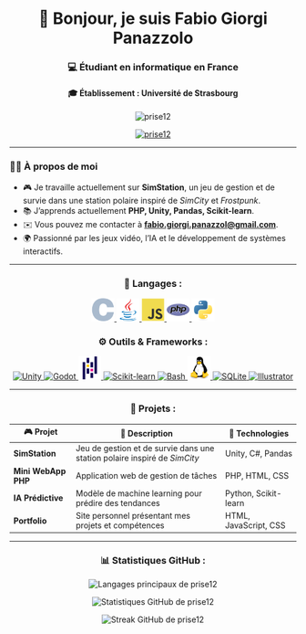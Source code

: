 <h1 align="center">👋 Bonjour, je suis Fabio Giorgi Panazzolo</h1>

<h3 align="center">💻 Étudiant en informatique en France</h3>
<h4 align="center">🎓 Établissement : Université de Strasbourg</h4>

<p align="center"> 
  <img src="https://komarev.com/ghpvc/?username=prise12&label=Vues%20du%20profil&color=0e75b6&style=flat" alt="prise12" /> 
</p>

<p align="center"> 
  <a href="https://github.com/ryo-ma/github-profile-trophy">
    <img src="https://github-profile-trophy.vercel.app/?username=prise12&theme=onestar&margin-w=10&row=1" alt="prise12" />
  </a> 
</p>

---

### 👨‍💻 À propos de moi

- 🎮 Je travaille actuellement sur **SimStation**, un jeu de gestion et de survie dans une station polaire inspiré de *SimCity* et *Frostpunk*.  
- 📚 J’apprends actuellement **PHP, Unity, Pandas, Scikit-learn**.  
- ✉️ Vous pouvez me contacter à **fabio.giorgi.panazzol@gmail.com**.  
- 🌍 Passionné par les jeux vidéo, l’IA et le développement de systèmes interactifs.

---

<h3 align="center">🧠 Langages :</h3>

<p align="center"> 
  <a href="https://www.cprogramming.com/" target="_blank" rel="noreferrer">
    <img src="https://raw.githubusercontent.com/devicons/devicon/master/icons/c/c-original.svg" alt="C" width="40" height="40"/> 
  </a>
  <a href="https://www.java.com" target="_blank" rel="noreferrer">
    <img src="https://raw.githubusercontent.com/devicons/devicon/master/icons/java/java-original.svg" alt="Java" width="40" height="40"/> 
  </a>
  <a href="https://developer.mozilla.org/fr/docs/Web/JavaScript" target="_blank" rel="noreferrer">
    <img src="https://raw.githubusercontent.com/devicons/devicon/master/icons/javascript/javascript-original.svg" alt="JavaScript" width="40" height="40"/> 
  </a>
  <a href="https://www.php.net" target="_blank" rel="noreferrer">
    <img src="https://raw.githubusercontent.com/devicons/devicon/master/icons/php/php-original.svg" alt="PHP" width="40" height="40"/> 
  </a>
  <a href="https://www.python.org" target="_blank" rel="noreferrer">
    <img src="https://raw.githubusercontent.com/devicons/devicon/master/icons/python/python-original.svg" alt="Python" width="40" height="40"/> 
  </a>
</p>

<h3 align="center">⚙️ Outils & Frameworks :</h3>

<p align="center"> 
  <a href="https://unity.com/" target="_blank" rel="noreferrer">
    <img src="https://www.vectorlogo.zone/logos/unity3d/unity3d-icon.svg" alt="Unity" width="40" height="40"/> 
  </a>
  <a href="https://godotengine.org/" target="_blank" rel="noreferrer">
    <img src="https://upload.wikimedia.org/wikipedia/commons/thumb/6/6a/Godot_icon.svg/2048px-Godot_icon.svg.png" alt="Godot" width="40" height="40"/>
  </a>
  <a href="https://pandas.pydata.org/" target="_blank" rel="noreferrer">
    <img src="https://raw.githubusercontent.com/devicons/devicon/master/icons/pandas/pandas-original.svg" alt="Pandas" width="40" height="40"/> 
  </a>
  <a href="https://scikit-learn.org/" target="_blank" rel="noreferrer">
    <img src="https://upload.wikimedia.org/wikipedia/commons/0/05/Scikit_learn_logo_small.svg" alt="Scikit-learn" width="40" height="40"/> 
  </a>
  <a href="https://www.gnu.org/software/bash/" target="_blank" rel="noreferrer">
    <img src="https://www.vectorlogo.zone/logos/gnu_bash/gnu_bash-icon.svg" alt="Bash" width="40" height="40"/> 
  </a>
  <a href="https://www.linux.org/" target="_blank" rel="noreferrer">
    <img src="https://raw.githubusercontent.com/devicons/devicon/master/icons/linux/linux-original.svg" alt="Linux" width="40" height="40"/> 
  </a>
  <a href="https://www.sqlite.org/" target="_blank" rel="noreferrer">
    <img src="https://www.vectorlogo.zone/logos/sqlite/sqlite-icon.svg" alt="SQLite" width="40" height="40"/> 
  </a>
  <a href="https://www.adobe.com/in/products/illustrator.html" target="_blank" rel="noreferrer">
    <img src="https://www.vectorlogo.zone/logos/adobe_illustrator/adobe_illustrator-icon.svg" alt="Illustrator" width="40" height="40"/> 
  </a>
</p>

---

<h3 align="center">🚧 Projets :</h3>

<div align="center">

| 🎮 Projet | 📝 Description | 🧰 Technologies |
|------------|----------------|----------------|
| **SimStation** | Jeu de gestion et de survie dans une station polaire inspiré de *SimCity* | Unity, C#, Pandas |
| **Mini WebApp PHP** | Application web de gestion de tâches | PHP, HTML, CSS |
| **IA Prédictive** | Modèle de machine learning pour prédire des tendances | Python, Scikit-learn |
| **Portfolio** | Site personnel présentant mes projets et compétences | HTML, JavaScript, CSS |

</div>

---

<h3 align="center">📊 Statistiques GitHub :</h3>

<p align="center">
  <img src="https://github-readme-stats.vercel.app/api/top-langs?username=prise12&show_icons=true&locale=fr&layout=compact" alt="Langages principaux de prise12" />
</p>

<p align="center">
  <img src="https://github-readme-stats.vercel.app/api?username=prise12&show_icons=true&locale=fr" alt="Statistiques GitHub de prise12" />
</p>

<p align="center">
  <img src="https://github-readme-streak-stats.herokuapp.com/?user=prise12&locale=fr" alt="Streak GitHub de prise12" />
</p>

